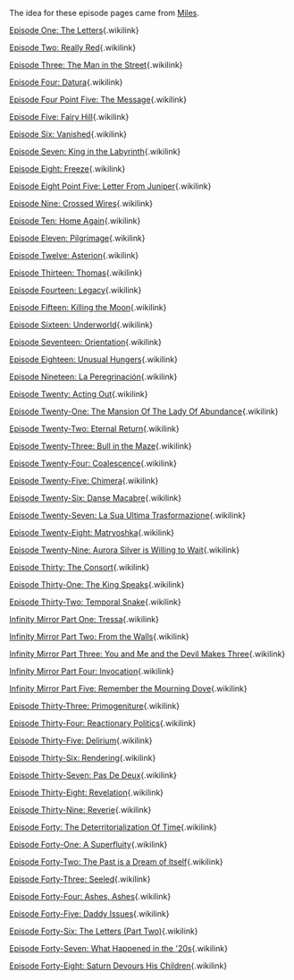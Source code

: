 The idea for these episode pages came from
[Miles](https://fairy-hill.tumblr.com).

[Episode One: The
Letters](Episode_One:_The_Letters "Episode One: The Letters"){.wikilink}

[Episode Two: Really
Red](Episode_Two:_Really_Red "Episode Two: Really Red"){.wikilink}

[Episode Three: The Man in the
Street](Episode_Three:_The_Man_in_the_Street "Episode Three: The Man in the Street"){.wikilink}

[Episode Four:
Datura](Episode_Four:_Datura "Episode Four: Datura"){.wikilink}

[Episode Four Point Five: The
Message](Episode_Four_Point_Five:_The_Message "Episode Four Point Five: The Message"){.wikilink}

[Episode Five: Fairy
Hill](Episode_Five:_Fairy_Hill "Episode Five: Fairy Hill"){.wikilink}

[Episode Six:
Vanished](Episode_Six:_Vanished "Episode Six: Vanished"){.wikilink}

[Episode Seven: King in the
Labyrinth](Episode_Seven:_King_in_the_Labyrinth "Episode Seven: King in the Labyrinth"){.wikilink}

[Episode Eight:
Freeze](Episode_Eight:_Freeze "Episode Eight: Freeze"){.wikilink}

[Episode Eight Point Five: Letter From
Juniper](Episode_Eight_Point_Five:_Letter_From_Juniper "Episode Eight Point Five: Letter From Juniper"){.wikilink}

[Episode Nine: Crossed
Wires](Episode_Nine:_Crossed_Wires "Episode Nine: Crossed Wires"){.wikilink}

[Episode Ten: Home
Again](Episode_Ten:_Home_Again "Episode Ten: Home Again"){.wikilink}

[Episode Eleven:
Pilgrimage](Episode_Eleven:_Pilgrimage "Episode Eleven: Pilgrimage"){.wikilink}

[Episode Twelve:
Asterion](Episode_Twelve:_Asterion "Episode Twelve: Asterion"){.wikilink}

[Episode Thirteen:
Thomas](Episode_Thirteen:_Thomas "Episode Thirteen: Thomas"){.wikilink}

[Episode Fourteen:
Legacy](Episode_Fourteen:_Legacy "Episode Fourteen: Legacy"){.wikilink}

[Episode Fifteen: Killing the
Moon](Episode_Fifteen:_Killing_the_Moon "Episode Fifteen: Killing the Moon"){.wikilink}

[Episode Sixteen:
Underworld](Episode_Sixteen:_Underworld "Episode Sixteen: Underworld"){.wikilink}

[Episode Seventeen:
Orientation](Episode_Seventeen:_Orientation "Episode Seventeen: Orientation"){.wikilink}

[Episode Eighteen: Unusual
Hungers](Episode_Eighteen:_Unusual_Hungers "Episode Eighteen: Unusual Hungers"){.wikilink}

[Episode Nineteen: La
Peregrinación](Episode_Nineteen:_La_Peregrinación "Episode Nineteen: La Peregrinación"){.wikilink}

[Episode Twenty: Acting
Out](Episode_Twenty:_Acting_Out "Episode Twenty: Acting Out"){.wikilink}

[Episode Twenty-One: The Mansion Of The Lady Of
Abundance](Episode_Twenty-One:_The_Mansion_Of_The_Lady_Of_Abundance "Episode Twenty-One: The Mansion Of The Lady Of Abundance"){.wikilink}

[Episode Twenty-Two: Eternal
Return](Episode_Twenty-Two:_Eternal_Return "Episode Twenty-Two: Eternal Return"){.wikilink}

[Episode Twenty-Three: Bull in the
Maze](Episode_Twenty-Three:_Bull_in_the_Maze "Episode Twenty-Three: Bull in the Maze"){.wikilink}

[Episode Twenty-Four:
Coalescence](Episode_Twenty-Four:_Coalescence "Episode Twenty-Four: Coalescence"){.wikilink}

[Episode Twenty-Five:
Chimera](Episode_Twenty-Five:_Chimera "Episode Twenty-Five: Chimera"){.wikilink}

[Episode Twenty-Six: Danse
Macabre](Episode_Twenty-Six:_Danse_Macabre "Episode Twenty-Six: Danse Macabre"){.wikilink}

[Episode Twenty-Seven: La Sua Ultima
Trasformazione](Episode_Twenty-Seven:_La_Sua_Ultima_Trasformazione "Episode Twenty-Seven: La Sua Ultima Trasformazione"){.wikilink}

[Episode Twenty-Eight:
Matryoshka](Episode_Twenty-Eight:_Matryoshka "Episode Twenty-Eight: Matryoshka"){.wikilink}

[Episode Twenty-Nine: Aurora Silver is Willing to
Wait](Episode_Twenty-Nine:_Aurora_Silver_is_Willing_to_Wait "Episode Twenty-Nine: Aurora Silver is Willing to Wait"){.wikilink}

[Episode Thirty: The
Consort](Episode_Thirty:_The_Consort "Episode Thirty: The Consort"){.wikilink}

[Episode Thirty-One: The King
Speaks](Episode_Thirty-One:_The_King_Speaks "Episode Thirty-One: The King Speaks"){.wikilink}

[Episode Thirty-Two: Temporal
Snake](Episode_Thirty-Two:_Temporal_Snake "Episode Thirty-Two: Temporal Snake"){.wikilink}

[Infinity Mirror Part One:
Tressa](Infinity_Mirror_Part_One:_Tressa "Infinity Mirror Part One: Tressa"){.wikilink}

[Infinity Mirror Part Two: From the
Walls](Infinity_Mirror_Part_Two:_From_the_Walls "Infinity Mirror Part Two: From the Walls"){.wikilink}

[Infinity Mirror Part Three: You and Me and the Devil Makes
Three](Infinity_Mirror_Part_Three:_You_and_Me_and_the_Devil_Makes_Three "Infinity Mirror Part Three: You and Me and the Devil Makes Three"){.wikilink}

[Infinity Mirror Part Four:
Invocation](Infinity_Mirror_Part_Four:_Invocation "Infinity Mirror Part Four: Invocation"){.wikilink}

[Infinity Mirror Part Five: Remember the Mourning
Dove](Infinity_Mirror_Part_Five:_Remember_the_Mourning_Dove "Infinity Mirror Part Five: Remember the Mourning Dove"){.wikilink}

[Episode Thirty-Three:
Primogeniture](Episode_Thirty-Three:_Primogeniture "Episode Thirty-Three: Primogeniture"){.wikilink}

[Episode Thirty-Four: Reactionary
Politics](Episode_Thirty-Four:_Reactionary_Politics "Episode Thirty-Four: Reactionary Politics"){.wikilink}

[Episode Thirty-Five:
Delirium](Episode_Thirty-Five:_Delirium "Episode Thirty-Five: Delirium"){.wikilink}

[Episode Thirty-Six:
Rendering](Episode_Thirty-Six:_Rendering "Episode Thirty-Six: Rendering"){.wikilink}

[Episode Thirty-Seven: Pas De
Deux](Episode_Thirty-Seven:_Pas_De_Deux "Episode Thirty-Seven: Pas De Deux"){.wikilink}

[Episode Thirty-Eight:
Revelation](Episode_Thirty-Eight:_Revelation "Episode Thirty-Eight: Revelation"){.wikilink}

[Episode Thirty-Nine:
Reverie](Episode_Thirty-Nine:_Reverie "Episode Thirty-Nine: Reverie"){.wikilink}

[Episode Forty: The Deterritorialization Of
Time](Episode_Forty:_The_Deterritorialization_Of_Time "Episode Forty: The Deterritorialization Of Time"){.wikilink}

[Episode Forty-One: A
Superfluity](Episode_Forty-One:_A_Superfluity "Episode Forty-One: A Superfluity"){.wikilink}

[Episode Forty-Two: The Past is a Dream of
Itself](Episode_Forty-Two:_The_Past_is_a_Dream_of_Itself "Episode Forty-Two: The Past is a Dream of Itself"){.wikilink}

[Episode Forty-Three:
Seeled](Episode_Forty-Three:_Seeled "Episode Forty-Three: Seeled"){.wikilink}

[Episode Forty-Four: Ashes,
Ashes](Episode_Forty-Four:_Ashes,_Ashes "Episode Forty-Four: Ashes, Ashes"){.wikilink}

[Episode Forty-Five: Daddy
Issues](Episode_Forty-Five:_Daddy_Issues "Episode Forty-Five: Daddy Issues"){.wikilink}

[Episode Forty-Six: The Letters (Part
Two)](Episode_Forty-Six:_The_Letters_(Part_Two) "Episode Forty-Six: The Letters (Part Two)"){.wikilink}

[Episode Forty-Seven: What Happened in the
\'20s](Episode_Forty-Seven:_What_Happened_in_the_'20s "Episode Forty-Seven: What Happened in the '20s"){.wikilink}

[Episode Forty-Eight: Saturn Devours His
Children](Episode_Forty-Eight:_Saturn_Devours_His_Children "Episode Forty-Eight: Saturn Devours His Children"){.wikilink}
